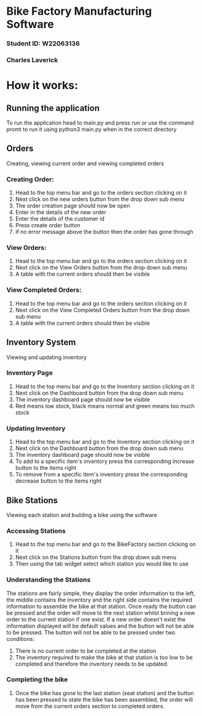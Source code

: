 # Bike Factory Manufacturing Software
### Student ID: W22063136
### Charles Laverick

# How it works:

## Running the application
To run the application head to main.py and press run or use the command promt to run it using python3 main.py when in the correct directory

## Orders
Creating, viewing current order and viewing completed orders

### Creating Order:
1. Head to the top menu bar and go to the orders section clicking on it
2. Next click on the new orders button from the drop down sub menu
3. The order creation page should now be open
4. Enter in the details of the new order
5. Enter the details of the customer id
6. Press create order button
7. if no error message above the button then the order has gone through

### View Orders:
1. Head to the top menu bar and go to the orders section clicking on it
2. Next click on the View Orders button from the drop down sub menu
3. A table with the current orders should then be visible

### View Completed Orders:
1. Head to the top menu bar and go to the orders section clicking on it
2. Next click on the View Completed Orders button from the drop down sub menu
3. A table with the current orders should then be visible


## Inventory System
Viewing and updating inventory

### Inventory Page
1. Head to the top menu bar and go to the Inventory section clicking on it
2. Next click on the Dashboard button from the drop down sub menu
3. The inventory dashboard page should now be visible
4. Red means low stock, black means normal and green means too much stock

### Updating Inventory
1. Head to the top menu bar and go to the Inventory section clicking on it
2. Next click on the Dashboard button from the drop down sub menu
3. The inventory dashboard page should now be visible
4. To add to a specific item's inventory press the corresponding increase button to the items right
4. To remove from a specific item's inventory press the corresponding decrease button to the items right

## Bike Stations
Viewing each station and building a bike using the software

### Accessing Stations
1. Head to the top menu bar and go to the BikeFactory section clicking on it
2. Next click on the Stations button from the drop down sub menu
3. Then using the tab widget select which station you would like to use

### Understanding the Stations
The stations are fairly simple, they display the order information to the left, the middle contains the inventory and the right side contains the required information to assemble the bike at that station. Once ready the button can be pressed and the order will move to the next station whilst brining a new order to the current station if one exist. If a new order doesn't exist the information displayed will be default values and the button will not be able to be pressed. The button will not be able to be pressed under two conditions:
1. There is no current order to be completed at the station
2. The inventory required to make the bike at that station is too low to be completed and therefore the inventory needs to be updated.

### Completing the bike
1. Once the bike has gone to the last station (seat station) and the button has been pressed to state the bike has been assembled, the order will move from the current orders section to completed orders.

